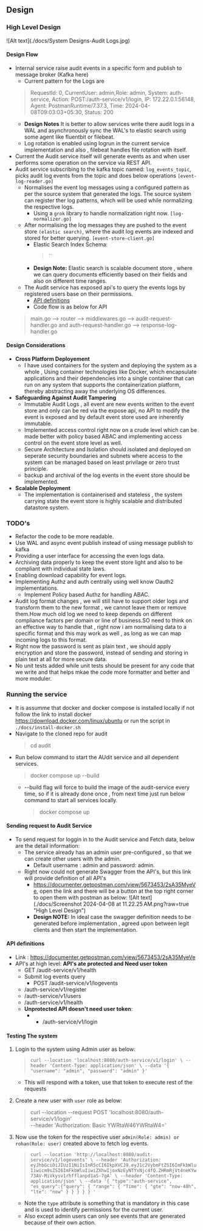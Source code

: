 ## Design
### High Level Design
![Alt text](./docs/System Designs-Audit Logs.jpg)

#### Design Flow
- Internal service raise audit events in a specific form and publish to message broker (Kafka here)
  - Current pattern for the Logs are
  >RequestId: 0, CurrentUser: admin,Role: admin, System: auth-service, Action: POST:/auth-service/v1/login, IP: 172.22.0.1:56148, Agent: PostmanRuntime/7.37.3, Time: 2024-04-08T09:03:03+05:30, Status: 200
  - **Design Notes** It is better to allow services write there audit logs in a WAL and asynchronously sync the WAL's to elastic search using some agent like fluentbit or filebeat.
  - Log rotation is enabled using logrun in the current service implementation and also , filebeat handles file rotation with itself.
- Current the Audit service itself will generate events as and when user performs some operation on the service via REST API.
- Audit service subscribing to the kafka topic named: `log_events_topic`, picks audit log events from the topic and does below operations `[event-log-reader.go]`
  - Normalises the event log messages using a configured pattern as per the source system that generated the logs. The source system can register ther log patterns, which will be used while normalizing the respective logs.
    - Using a `grok` library to handle normalization right now. `[log-normalizer.go]`
  - After normalising the log messages they are pushed to the event store `(elastic search)`, where the audit log events are indexed and stored for better querying. `[event-store-client.go]`
    - Elastic Search Index Schema:
        > ``
    - **Design Note:** Elastic search is scalable document store , where we can query documents efficiently based on their fields and also on different time ranges.
  - The Audit service has exposed api's to query the events logs by registered users base on their permissions.
    - [API definitions](#api_definitions)
    - Code flow is as below for API
  > main.go --> router --> middlewares.go --> audit-request-handler.go and auth-request-handler.go --> response-log-handler.go

#### Design Considerations
- **Cross Platform Deployement**
  - I have used containers for the system and deploying the system as a whole , Using container technologies like Docker, which encapsulate applications and their dependencies into a single container that can run on any system that supports the containerization platform, thereby abstracting away the underlying OS differences.
- **Safeguarding Against Audit Tampering**
  - Immutable Audit Logs , all event are new events written to the event store and only can be red via the expose api, no API to modify the event is exposed and by default event store used are inherently immutable.
  - Implemented access control right now on a crude level which can be made better with policy based ABAC and implementing access control on the event store level as well.
  - Secure Architecture and Isolation should isolated and deployed on seperate security boundaries and subnets where access to the system can be managed based on least privilage or zero trust principle.
  - backup and archival of the log events in the event store should be implemented.
- **Scalable Deployment**
  - The implementation is containerised and stateless , the system carrying state the event store is highly scalable and distributed datastore system.

### TODO's
- Refactor the code to be more readable.
- Use WAL and async event publish instead of using message publish to kafka
- Providing a user interface for accessing the even logs data.
- Archiving data properly to keep the event store light and also to be compliant with individual state laws.
- Enabling download capability for event logs.
- Implementing Authz and auth centrally using well know Oauth2 implementations.
  - Implement Policy based Authz for handling ABAC.
- Audit log format changes , we will still have to support older logs and transform them to the new format , we cannot leave them or remove them.How much old log we need to keep depends on different compliance factors per domain or line of business.SO need to think on an effective way to handle that , right now i am normalising data to a specific format and this may work as well , as long as we can map incoming logs to this format.
- Right now the password is sent as plain text , we should apply encryption and store the password, instead of sending and storing in plain text at all for more secure data.
- No unit tests added while unit tests should be present for any code that we write and that helps mkae the code more formatter and better and more moduler.

### Running the service

- It is assumme that docker and docker compose is installed locally if not follow the link to install docker https://download.docker.com/linux/ubuntu or run the script in `./docs/install-docker.sh`
- Navigate to the cloned repo for audit
  > cd audit
- Run below command to start the AUdit service and all dependent services.
  > docker compose up --build
  - --build flag will force to build the image of the audit-service every time, so if it is already done once , from next time just run below command to start all services locally.
    > docker compose up
#### Sending request to Audit Service
- To send request for loggin in to the Audit service and Fetch data, below are the detail information:
  - The service already has an admin user pre-configured , so that we can create other users with the admin.
    - Default username : admin and password: admin.
  - Right now could not generate Swagger from the API's, but this link will provide definition of all API's
    - https://documenter.getpostman.com/view/5673453/2sA35MyeVe, open the link and there will be a button at the top right corner to open them with postman as below:
      ![Alt text](./docs/Screenshot 2024-04-08 at 11.22.25 AM.png?raw=true "High Level Design")
    - **Design NOTE:**  In ideal case the swagger definition needs to be generated before implementation , agreed upon between legit clients and then start the implementation.

#### <a name="api_definitions"></a>API definitions
- Link : https://documenter.getpostman.com/view/5673453/2sA35MyeVe
- API's at high level: **API's ate protected and Need user token**
  - GET /audit-service/v1/health
  - Submit log events query
    - POST /audit-service/v1/logevents
  - /auth-service/v1/register
  - /auth-service/v1/users
  - /auth-service/v1/health
  - **Unprotected API doesn't need user token**:
    - - /auth-service/v1/login

#### Testing The system
1. Login to the system using Admin user as below:
    > `curl --location 'localhost:8080/auth-service/v1/login' \
  --header 'Content-Type: application/json' \
  --data '{
           "username": "admin",
           "password": "admin"
  }'`
   - This will respond with a token, use that token to execute rest of the requests
2. Create a new user with `user` role as below:
    > curl --location --request POST 'localhost:8080/auth-service/v1/login' \
     --header 'Authorization: Basic YWRtaW46YWRtaW4='

3. Now use the token for the respective user `admin(Role: admin) or rohan(Role: user)` created above to fetch log events.
    > `curl --location 'http://localhost:8080/audit-service/v1/logevents' \
  --header 'Authorization: eyJhbGciOiJIUzI1NiIsInR5cCI6IkpXVCJ9.eyJ1c2VybmFtZSI6ImFkbWluIiwicm9sZSI6ImFkbWluIiwiZXhwIjoxNzEyNTYxNjc4fQ.ZHRmRjVt4neKYw73AV-MiVkysv1rhfflanpd1aS-7gA' \
  --header 'Content-Type: application/json' \
  --data '{
            "type":"auth-service",  
            "es_query":{"query": {
            "range": {
            "Time": {
                  "gte": "now-48h",
                  "lte": "now"
            }
           }
         }
     }
  }
  '`
   - Note the `type` attribute is something that is mandatory in this case and is used to identify permissions for the current user.
   - Also except admin users can only see events that are generated because of their own action.